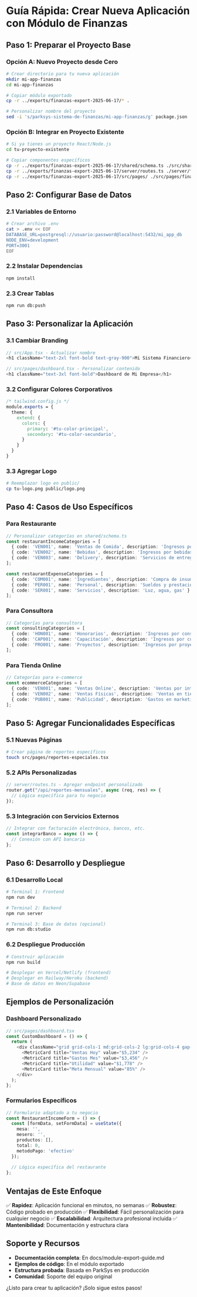 # Guía Rápida: Crear Nueva Aplicación con Módulo de Finanzas

## Paso 1: Preparar el Proyecto Base

### Opción A: Nuevo Proyecto desde Cero
```bash
# Crear directorio para tu nueva aplicación
mkdir mi-app-finanzas
cd mi-app-finanzas

# Copiar módulo exportado
cp -r ../exports/finanzas-export-2025-06-17/* .

# Personalizar nombre del proyecto
sed -i 's/parksys-sistema-de-finanzas/mi-app-finanzas/g' package.json
```

### Opción B: Integrar en Proyecto Existente
```bash
# Si ya tienes un proyecto React/Node.js
cd tu-proyecto-existente

# Copiar componentes específicos
cp -r ../exports/finanzas-export-2025-06-17/shared/schema.ts ./src/shared/
cp -r ../exports/finanzas-export-2025-06-17/server/routes.ts ./server/finance-routes.ts
cp -r ../exports/finanzas-export-2025-06-17/src/pages/ ./src/pages/finance/
```

## Paso 2: Configurar Base de Datos

### 2.1 Variables de Entorno
```bash
# Crear archivo .env
cat > .env << EOF
DATABASE_URL=postgresql://usuario:password@localhost:5432/mi_app_db
NODE_ENV=development
PORT=3001
EOF
```

### 2.2 Instalar Dependencias
```bash
npm install
```

### 2.3 Crear Tablas
```bash
npm run db:push
```

## Paso 3: Personalizar la Aplicación

### 3.1 Cambiar Branding
```typescript
// src/App.tsx - Actualizar nombre
<h1 className="text-2xl font-bold text-gray-900">Mi Sistema Financiero</h1>

// src/pages/dashboard.tsx - Personalizar contenido
<h1 className="text-3xl font-bold">Dashboard de Mi Empresa</h1>
```

### 3.2 Configurar Colores Corporativos
```css
/* tailwind.config.js */
module.exports = {
  theme: {
    extend: {
      colors: {
        primary: '#tu-color-principal',
        secondary: '#tu-color-secundario',
      }
    }
  }
}
```

### 3.3 Agregar Logo
```bash
# Reemplazar logo en public/
cp tu-logo.png public/logo.png
```

## Paso 4: Casos de Uso Específicos

### Para Restaurante
```typescript
// Personalizar categorías en shared/schema.ts
const restaurantIncomeCategories = [
  { code: 'VEN001', name: 'Ventas de Comida', description: 'Ingresos por alimentos' },
  { code: 'VEN002', name: 'Bebidas', description: 'Ingresos por bebidas' },
  { code: 'VEN003', name: 'Delivery', description: 'Servicios de entrega' }
];

const restaurantExpenseCategories = [
  { code: 'COM001', name: 'Ingredientes', description: 'Compra de insumos' },
  { code: 'PER001', name: 'Personal', description: 'Sueldos y prestaciones' },
  { code: 'SER001', name: 'Servicios', description: 'Luz, agua, gas' }
];
```

### Para Consultora
```typescript
// Categorías para consultora
const consultingCategories = [
  { code: 'HON001', name: 'Honorarios', description: 'Ingresos por consultoría' },
  { code: 'CAP001', name: 'Capacitación', description: 'Ingresos por cursos' },
  { code: 'PRO001', name: 'Proyectos', description: 'Ingresos por proyectos específicos' }
];
```

### Para Tienda Online
```typescript
// Categorías para e-commerce
const ecommerceCategories = [
  { code: 'VEN001', name: 'Ventas Online', description: 'Ventas por internet' },
  { code: 'VEN002', name: 'Ventas Físicas', description: 'Ventas en tienda' },
  { code: 'PUB001', name: 'Publicidad', description: 'Gastos en marketing digital' }
];
```

## Paso 5: Agregar Funcionalidades Específicas

### 5.1 Nuevas Páginas
```bash
# Crear página de reportes específicos
touch src/pages/reportes-especiales.tsx
```

### 5.2 APIs Personalizadas
```typescript
// server/routes.ts - Agregar endpoint personalizado
router.get("/api/reportes-mensuales", async (req, res) => {
  // Lógica específica para tu negocio
});
```

### 5.3 Integración con Servicios Externos
```typescript
// Integrar con facturación electrónica, bancos, etc.
const integrarBanco = async () => {
  // Conexión con API bancaria
};
```

## Paso 6: Desarrollo y Despliegue

### 6.1 Desarrollo Local
```bash
# Terminal 1: Frontend
npm run dev

# Terminal 2: Backend
npm run server

# Terminal 3: Base de datos (opcional)
npm run db:studio
```

### 6.2 Despliegue Producción
```bash
# Construir aplicación
npm run build

# Desplegar en Vercel/Netlify (frontend)
# Desplegar en Railway/Heroku (backend)
# Base de datos en Neon/Supabase
```

## Ejemplos de Personalización

### Dashboard Personalizado
```typescript
// src/pages/dashboard.tsx
const CustomDashboard = () => {
  return (
    <div className="grid grid-cols-1 md:grid-cols-2 lg:grid-cols-4 gap-6">
      <MetricCard title="Ventas Hoy" value="$5,234" />
      <MetricCard title="Gastos Mes" value="$3,456" />
      <MetricCard title="Utilidad" value="$1,778" />
      <MetricCard title="Meta Mensual" value="85%" />
    </div>
  );
};
```

### Formularios Específicos
```typescript
// Formulario adaptado a tu negocio
const RestaurantIncomeForm = () => {
  const [formData, setFormData] = useState({
    mesa: '',
    mesero: '',
    productos: [],
    total: 0,
    metodoPago: 'efectivo'
  });
  
  // Lógica específica del restaurante
};
```

## Ventajas de Este Enfoque

✅ **Rapidez**: Aplicación funcional en minutos, no semanas
✅ **Robustez**: Código probado en producción
✅ **Flexibilidad**: Fácil personalización para cualquier negocio
✅ **Escalabilidad**: Arquitectura profesional incluida
✅ **Mantenibilidad**: Documentación y estructura clara

## Soporte y Recursos

- **Documentación completa**: En docs/module-export-guide.md
- **Ejemplos de código**: En el módulo exportado
- **Estructura probada**: Basada en ParkSys en producción
- **Comunidad**: Soporte del equipo original

¿Listo para crear tu aplicación? ¡Solo sigue estos pasos!